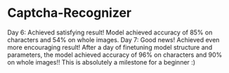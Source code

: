 # Captcha-Recognizer

Day 6: Achieved satisfying result! Model achieved accuracy of 85% on characters and 54% on whole images.
Day 7: Good news! Achieved even more encouraging result! After a day of finetuning model structure and parameters, the model achieved accuracy of 96% on characters and 90% on whole images!! This is absolutely a milestone for a beginner :)
